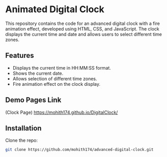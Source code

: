 # **Animated Digital Clock**

This repository contains the code for an advanced digital clock with a fire animation effect, developed using HTML, CSS, and JavaScript. The clock displays the current time and date and allows users to select different time zones.

## **Features**

- Displays the current time in HH:MM:SS format.
- Shows the current date.
- Allows selection of different time zones.
- Fire animation effect on the clock display.

## **Demo Pages Link**

(Clock Page) https://mohith174.github.io/DigitalClock/


## **Installation**

Clone the repo:

   ```sh
   git clone https://github.com/mohith174/advanced-digital-clock.git
